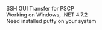 SSH GUI Transfer for PSCP<br>
Working on Windows, .NET 4.7.2<br>
Need installed putty on your system
